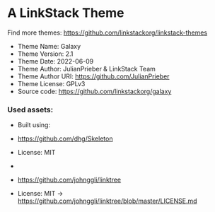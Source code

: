 # A LinkStack Theme
Find more themes: https://github.com/linkstackorg/linkstack-themes
                                                                                                                                                                         
*	Theme Name: Galaxy
*	Theme Version: 2.1
*	Theme Date: 2022-06-09
*	Theme Author: JulianPrieber & LinkStack Team
*	Theme Author URI: https://github.com/JulianPrieber
*	Theme License: GPLv3
*	Source code: https://github.com/linkstackorg/galaxy


### Used assets:
* Built using:
* https://github.com/dhg/Skeleton
* License: MIT

*
* https://github.com/johnggli/linktree
* License: MIT -> https://github.com/johnggli/linktree/blob/master/LICENSE.md
